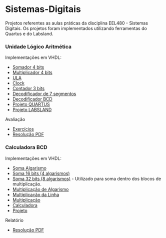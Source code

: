 # Sistemas-Digitais
Projetos referentes as aulas práticas da disciplina EEL480 - Sistemas Digitais. Os projetos foram implementados utilizando ferramentas do Quartus e do Labsland.


### Unidade Lógico Aritmética
 Implementações em VHDL:
    
   * [Somador 4 bits](ALU/mysomador.vhd)
   * [Multiplicador 4 bits](ALU/mymulty.vhd)
   * [ULA](ALU/myula.vhd)
   * [Clock](ALU/myclock.vhd)
   * [Contador 3 bits](ALU/mycontador3bits.vhd)
   * [Decodificador de 7 segmentos](ALU/mydecodificador7seg.vhd)
   * [Decodificador BCD](ALU/mydecodificadorBCD.vhd)
   * [Projeto QUARTUS](ALU/myproject.vhd)
   * [Projeto LABSLAND](https://github.com/mayaragao/Sistemas-Digitais/blob/87679c97b0f36d6a1e53851a8783f7ab8a4b83f8/ALU/My%20project%20Labsland.vhd)

 Avaliação
   * [Exercícios](ALU/Experiencia_I_SD_2020_1_PLE.pdf)
   * [Resolução PDF](https://github.com/mayaragao/Sistemas-Digitais/blob/87679c97b0f36d6a1e53851a8783f7ab8a4b83f8/ALU/EEL480-%20Relat%C3%B3rio%20Trabalho%201%20-%20ULA.pdf)
   
   
  
### Calculadora BCD
 Implementações em VHDL:
    
   * [Soma Algarismo](CalculadoraBCD/somaAlgarismo.vhd)
   * [Soma 16 bits (4 algarismos)](CalculadoraBCD/soma.vhd)
   * [Soma 32 bits (8 algarismos)](CalculadoraBCD/soma32.vhd) - Utilizado para soma dentro dos blocos de multiplicação.
   * [Multiplicação de Algarismo](CalculadoraBCD/multiplicaAlgarismo.vhd)
   * [Multiplicação da Linha](CalculadoraBCD/multiplicaLinha.vhd)
   * [Multiplicação](CalculadoraBCD/Multiplicacao.vhd)
   * [Calculadora](CalculadoraBCD/mycalculadora.vhd)
   * [Projeto](CalculadoraBCD/myproject.vhd)

  
 Relatório
   * [Resolução PDF](https://github.com/mayaragao/Sistemas-Digitais/blob/87679c97b0f36d6a1e53851a8783f7ab8a4b83f8/CalculadoraBCD/EEL480-%20Relat%C3%B3rio%20Trabalho%202%20-%20Calculadora.pdf)
   
